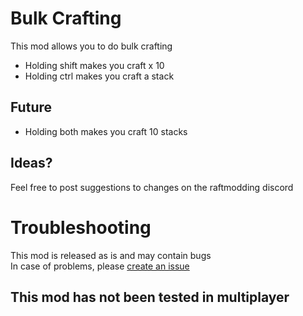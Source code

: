 # Bulk Crafting

This mod allows you to do bulk crafting

- Holding shift makes you craft x 10
- Holding ctrl makes you craft a stack

## Future
- Holding both makes you craft 10 stacks

## Ideas?
Feel free to post suggestions to changes on the raftmodding discord

# Troubleshooting
This mod is released as is and may contain bugs  
In case of problems, please [create an issue](https://github.com/thmsndk/Raft-BulkCrafting/issues)

## This mod has not been tested in multiplayer
